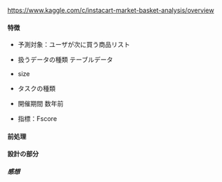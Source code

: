 https://www.kaggle.com/c/instacart-market-basket-analysis/overview

#### 特徴

- 予測対象：ユーザが次に買う商品リスト
- 扱うデータの種類 テーブルデータ
- size 
- タスクの種類 
- 開催期間 数年前

- 指標：Fscore















#### 前処理

#### 設計の部分



##### 感想